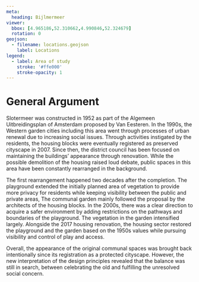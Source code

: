 ```yaml
---
meta:
  heading: Bijlmermeer
viewer:
  bbox: [4.965186,52.310662,4.990846,52.324679]
  rotation: 0
geojson:
  - filename: locations.geojson
    label: Locations
legend:
  - label: Area of study
    stroke: '#ffe000'
    stroke-opacity: 1
---
```

# General Argument
Slotermeer was constructed in 1952 as part of the Algemeen Uitbreidingsplan of Amsterdam proposed by Van Eesteren. In the 1990s, the Western garden cities including this area went through processes of urban renewal due to increasing social issues. Through activities instigated by the residents, the housing blocks were eventually registered as preserved cityscape in 2007. Since then, the district council has been focused on maintaining the buildings’ appearance through renovation. While the possible demolition of the housing raised loud debate, public spaces in this area have been constantly rearranged in the background.

The first rearrangement happened two decades after the completion. The playground extended the initially planned area of vegetation to provide more privacy for residents while keeping visibility between the public and private areas, The communal garden mainly followed the proposal by the architects of the housing blocks. In the 2000s, there was a clear direction to acquire a safer environment by adding restrictions on the pathways and boundaries of the playground. The vegetation in the garden intensified largely. Alongside the 2017 housing renovation, the housing sector restored the playground and the garden based on the 1950s values while pursuing visibility and control of play and access.

Overall, the appearance of the original communal spaces was brought back intentionally since its registration as a protected cityscape. However, the new interpretation of the design principles revealed that the balance was still in search, between celebrating the old and fulfilling the unresolved social concern.
